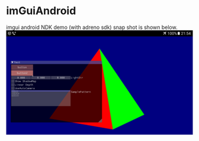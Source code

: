 # imGuiAndroid
imgui android NDK demo (with adreno sdk)
snap shot is shown below. 
![image](gui.png)
